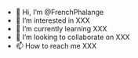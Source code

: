 - 👋 Hi, I’m @FrenchPhalange
- 👀 I’m interested in XXX
- 🌱 I’m currently learning XXX
- 💞️ I’m looking to collaborate on XXX
- 📫 How to reach me XXX

<!---
FrenchPhalange/FrenchPhalange is a ✨ special ✨ repository because its `README.md` (this file) appears on your GitHub profile.
You can click the Preview link to take a look at your changes.
--->
